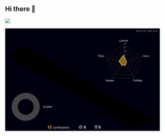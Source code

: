 ## Hi there 👋

<!--
**chongtongTech/chongtongTech** is a ✨ _special_ ✨ repository because its `README.md` (this file) appears on your GitHub profile.

Here are some ideas to get you started:

- 🔭 I’m currently working on ...
- 🌱 I’m currently learning ...
- 👯 I’m looking to collaborate on ...
- 🤔 I’m looking for help with ...
- 💬 Ask me about ...
- 📫 How to reach me: ...
- 😄 Pronouns: ...
- ⚡ Fun fact: ...
-->

<img src="http://github-profile-summary-cards.vercel.app/api/cards/profile-details?username=chongtongTech&theme=default" />

![](./profile-3d-contrib/profile-night-rainbow.svg)
